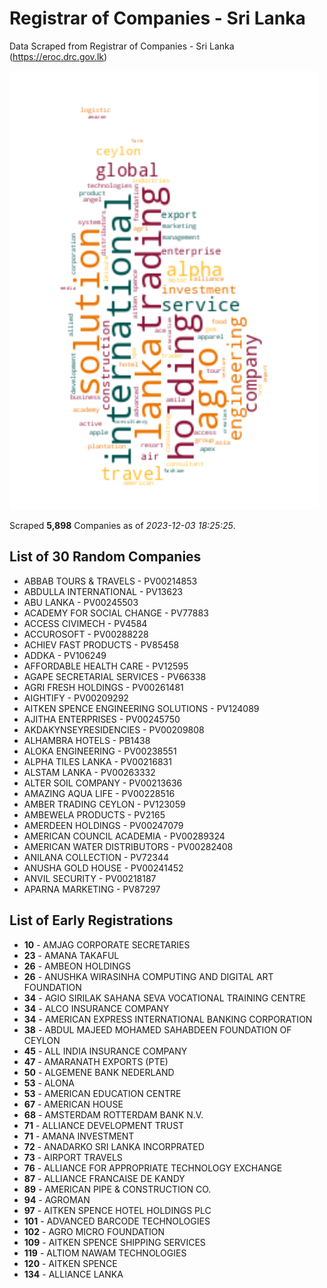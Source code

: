 # Registrar of Companies - Sri Lanka

Data Scraped from Registrar of Companies - Sri Lanka (https://eroc.drc.gov.lk)

![word-cloud](data/word_cloud.png)

Scraped **5,898** Companies as of *2023-12-03 18:25:25*.

## List of 30 Random Companies

* ABBAB TOURS & TRAVELS - PV00214853
* ABDULLA INTERNATIONAL - PV13623
* ABU LANKA - PV00245503
* ACADEMY FOR SOCIAL CHANGE - PV77883
* ACCESS CIVIMECH - PV4584
* ACCUROSOFT - PV00288228
* ACHIEV FAST PRODUCTS - PV85458
* ADDKA - PV106249
* AFFORDABLE HEALTH CARE - PV12595
* AGAPE SECRETARIAL SERVICES - PV66338
* AGRI FRESH HOLDINGS - PV00261481
* AIGHTIFY - PV00209292
* AITKEN SPENCE ENGINEERING SOLUTIONS - PV124089
* AJITHA ENTERPRISES - PV00245750
* AKDAKYNSEYRESIDENCIES - PV00209808
* ALHAMBRA HOTELS - PB1438
* ALOKA ENGINEERING - PV00238551
* ALPHA TILES LANKA - PV00216831
* ALSTAM LANKA - PV00263332
* ALTER SOIL COMPANY - PV00213636
* AMAZING AQUA LIFE - PV00228516
* AMBER TRADING CEYLON - PV123059
* AMBEWELA PRODUCTS - PV2165
* AMERDEEN HOLDINGS - PV00247079
* AMERICAN COUNCIL ACADEMIA - PV00289324
* AMERICAN WATER DISTRIBUTORS - PV00282408
* ANILANA COLLECTION - PV72344
* ANUSHA GOLD HOUSE - PV00241452
* ANVIL SECURITY - PV00218187
* APARNA MARKETING - PV87297

## List of Early Registrations

* **10** - AMJAG CORPORATE SECRETARIES 
* **23** - AMANA TAKAFUL 
* **26** - AMBEON HOLDINGS 
* **26** - ANUSHKA WIRASINHA COMPUTING AND DIGITAL ART FOUNDATION 
* **34** - AGIO SIRILAK SAHANA SEVA VOCATIONAL TRAINING CENTRE 
* **34** - ALCO INSURANCE COMPANY 
* **34** - AMERICAN EXPRESS INTERNATIONAL BANKING CORPORATION 
* **38** - ABDUL MAJEED MOHAMED SAHABDEEN FOUNDATION OF CEYLON 
* **45** - ALL INDIA INSURANCE COMPANY 
* **47** - AMARANATH EXPORTS (PTE) 
* **50** - ALGEMENE BANK NEDERLAND 
* **53** - ALONA 
* **53** - AMERICAN EDUCATION CENTRE 
* **67** - AMERICAN HOUSE 
* **68** - AMSTERDAM ROTTERDAM BANK N.V. 
* **71** - ALLIANCE DEVELOPMENT TRUST 
* **71** - AMANA INVESTMENT 
* **72** - ANADARKO SRI LANKA INCORPRATED 
* **73** - AIRPORT TRAVELS 
* **76** - ALLIANCE FOR APPROPRIATE TECHNOLOGY EXCHANGE 
* **87** - ALLIANCE FRANCAISE DE KANDY 
* **89** - AMERICAN PIPE & CONSTRUCTION CO. 
* **94** - AGROMAN 
* **97** - AITKEN SPENCE HOTEL HOLDINGS PLC 
* **101** - ADVANCED BARCODE TECHNOLOGIES 
* **102** - AGRO MICRO FOUNDATION 	 
* **109** - AITKEN SPENCE SHIPPING SERVICES 
* **119** - ALTIOM NAWAM TECHNOLOGIES 
* **120** - AITKEN SPENCE 
* **134** - ALLIANCE LANKA 